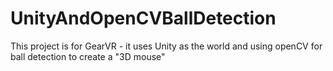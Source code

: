 # UnityAndOpenCVBallDetection
This project is for GearVR - it uses Unity as the world and using openCV for ball detection to create a "3D mouse" 
